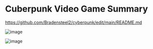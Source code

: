 # Cuberpunk Video Game Summary

https://github.com/Bradensteel2/cyberpunk/edit/main/README.md

![image](https://user-images.githubusercontent.com/92458635/140186049-4e500bb5-5762-4689-ad1a-babdd3500de6.jpeg)

![image](https://user-images.githubusercontent.com/92458635/140414341-cdb09bc4-b704-449b-9646-8ad024c5052a.jpeg)
